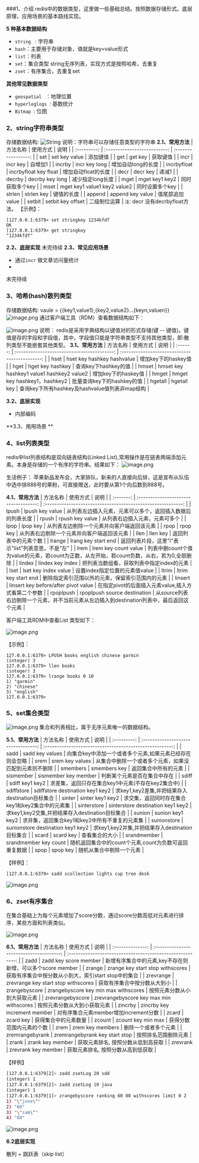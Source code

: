 ###1、介绍
redis中的数据类型，这里做一些基础总结。按照数据存储形式。底层原理，应用场景的基本路线实现。

 **5 种基本数据结构**

- `string ` : 字符串
- `hash`：主要用于存储对象，值就是key=value形式
- `list`：列表
- `set`：集合类型 string无序列表，实现方式是按照哈希，去重复
- `zset`：有序集合，去重复set

**其他常见数据类型**
- `geospatial ` ：地理位置
- `hyperloglogs `: 基数统计
- `Bitmap `:  位图
### 2、string字符串类型
存储数据结构:
![String](https://upload-images.jianshu.io/upload_images/10817794-4b49aafa03b7f3ad.png?imageMogr2/auto-orient/strip%7CimageView2/2/w/1240)
说明：字符串可以存储任意类型的字符串
 **2.1、常用方法**
|  方法名称   |           使用方式           |        说明         |
| :---------: | :--------------------------: | :-----------------: |
|     set     |        set key value         |      添加键值       |
|     get     |           get key            |      获取键值       |
|    incr     |           incr key           |       自增加1       |
|   incrby    |        incr key long         | 增加自动long的长度  |
| incrbyfloat |    incrbyfloat key float     | 增加自动float的长度 |
|    decr     |           decr key           |        递减1        |
|   decrby    |       decrby key long        |  减少指定long长度   |
|    mget     |        mget key1 key2        |   同时获取多个key   |
|    mset     | mget key1 value1 key2 value2 |   同时设置多个key   |
|   strlen    |          strlen key          |     键值的长度      |
|   append    |       append key value       |   值尾部追加value   |
|   setbit    |      setbit key offset       |    二级制位运算     |
`注`: decr 没有decrbyfloat方法。
【示例】：
```
[127.0.0.1:6379> set stringkey 1234kfdf
OK
[127.0.0.1:6379> get stringkey
"1234kfdf"
```
**2.2、底层实现**
未完待续
**2.3、常见应用场景**
-  通过`incr` 做文章访问量统计
- 
未完待续
### 3、哈希(hash)散列类型
存储数据结构: vaule = {{key1,value1},{key2,value2}...{keyn,valuen}}
![image.png](https://upload-images.jianshu.io/upload_images/10817794-c8097360408af145.png?imageMogr2/auto-orient/strip%7CimageView2/2/w/1240)
通过客户端工具（RDM）查看数据结构如下：

![image.png](https://upload-images.jianshu.io/upload_images/10817794-877542a302996c74.png?imageMogr2/auto-orient/strip%7CimageView2/2/w/1240)
说明：
redis是采用字典结构以键值对的形式存储(键 -- 键值)。键值是存的字段和字段值，其中，字段值只能是字符串类型不支持其他类型，即:散列类型不能嵌套其他类型。
**3.1、常用方法**
| 方法名称 |                  使用方式                   |                      说明                      |
| :------: | :-----------------------------------------: | :--------------------------------------------: |
|   hset   |        hset key  hashkey  hashvalue         |              增加key下的haskey值               |
|   hget   |              hget key  hashkey              |              查询key下hashkey的值              |
|  hmset   | hmset key  hashkey1  value1 hashkey2 value2 |              增加key下的haskey值               |
|  hmget   |        hmget key  hashkey1，hashkey2        |           批量查询key下的hashkey的值           |
| hgetall  |                 hgetall key                 | 查询key下所有hashkey及hashvalue值列表非map结构 |

**3.2、底层实现**
- 内部编码

**3.3、用用场景 **

### 4、list列表类型
redis中list列表结构是双向链表结构(Linked List),常用操作是在链表两端添加元素。本身是存储的一个有序的字符串。结果如下：
![image.png](https://upload-images.jianshu.io/upload_images/10817794-25f12ca4138643c9.png?imageMogr2/auto-orient/strip%7CimageView2/2/w/1240)

生活例子：
苹果新品发布会，大家排队，新来的人直接向后排，这是宣布从队伍中选中排888号的果粉，可直接赠送，此时要从第1个向后数到888号。

**4.1、常用方法**
| 方法名称  |               使用方式                |                             说明                             |
| :-------: | :-----------------------------------: | :----------------------------------------------------------: |
|   lpush   |           lpush key  value            |  从列表左边插入元素，元素可以多个，返回插入数据后的列表长度  |
|   rpush   |           rpush key  value            |                从列表右边插入元素，元素可多个                |
|   lpop    |               lpop key                |          从列表左边剔除一个元素并向客户端返回该元素          |
|   rpop    |               rpop key                |          从列表右边剔除一个元素并向客户端返回该元素          |
|   llen    |               llen key                |                     返回列表中的元素个数                     |
|  lrange   |         lrang key  start  end         |      返回列表片段，这里"l"表示"list"列表意思，不是“左”       |
|   lrem    |        lrem key  count  value         | 列表中删count个值为value的元素，若count为正数，从左开始，若count负数，从右，若为0,全部删除 |
|  lindex   |           lindex key index            |          把列表当数组看，获取列表中指定index的元素           |
|   lset    |         lset key index value          |                设置index指定位置的元素值value                |
|   ltrim   |         ltrim  key start end          |       删除指定索引范围以外的元素，保留索引范围内的元素       |
|  linsert  | linsert  key before/after pivot value |     在指定pivot的后面插入元素value,插入方式看第二个参数      |
| rpoplpush |     rpoplpush source destination      | 从source列表右边剔除一个元素，并不当前元素从左边插入到destination列表中，最后返回这个元素 |

客户端工具RDM中查看List 类型如下：

![image.png](https://upload-images.jianshu.io/upload_images/10817794-5bdddce12928a719.png?imageMogr2/auto-orient/strip%7CimageView2/2/w/1240)

【示例】：
```
127.0.0.1:6379> LPUSH books english chinese garmin
(integer) 3
127.0.0.1:6379> llen books
(integer) 3
127.0.0.1:6379> lrange books 0 10
1) "garmin"
2) "chinese"
3) "english"
127.0.0.1:6379> 
````
### 5、set集合类型

![image.png](https://upload-images.jianshu.io/upload_images/10817794-1e8ea883b44f6564.png?imageMogr2/auto-orient/strip%7CimageView2/2/w/1240)
集合和列表相比，属于无序元素唯一的数据结构。


**5.1、常用方法**
|  方法名称   |              使用方式               |                           说明                           |
| :---------: | :---------------------------------: | :------------------------------------------------------: |
|    sadd     |          sadd key  values           | 向集合key中添加一个或者多个元素,如果元素已经存在则会忽略 |
|    srem     |          srem key  values           |  从集合中删除一个或者多个元素，如果没匹配到元素则不删除  |
|  smembers   |            smembers key             |                   返回集合中所有的元素                   |
|  sismember  |        sismember key member         |               判断某个元素是否在集合中存在               |
|    sdiff    |          sdiff  key1  key2          |    求差集，返回只存在集合key1中元素(不存在key2集合中)    |
| sdiffstore  | sdiffstore  destination key1  key2  |     求key1,key2差集,并把结果存入destination目标集合      |
|   sinter    |         sinter  key1  key2          |     求交集，返回同时存在集合key1和key2集合中的元素集     |
| sinterstore | sinterstore  destination key1  key2 |     求key1,key2交集,并把结果存入destination目标集合      |
|   sunion    |         sunion  key1  key2          |      求并集，返回集合key1和key2中所有不重复的元素集      |
| sunionstore | sunionstore  destination key1  key2 |     求key1,key2并集,并把结果存入destination目标集合      |
|    scard    |             scard  key              |                      查看集合的大小                      |
| srandmember |       srandmember  key  count       |  随机返回集合中的count个元素,count为负数可返回重复数据   |
|    spop     |              spop  key              |                 随机从集合中剔除一个元素                 |

【样例】：
```
[127.0.0.1:6379> sadd scollection lights cup tree desk
```
![image.png](https://upload-images.jianshu.io/upload_images/10817794-55911246ef38bc1d.png?imageMogr2/auto-orient/strip%7CimageView2/2/w/1240)

### 6、zset有序集合

在集合基础上为每个元素增加了score分数，通过score分数高低对元素进行排序，某些方面和列表类似。

![image.png](https://upload-images.jianshu.io/upload_images/10817794-db783f7581318b5d.png?imageMogr2/auto-orient/strip%7CimageView2/2/w/1240)

**6.1、常用方法**
|     方法名称     |                 使用方式                 |                            说明                            |
| :--------------: | :--------------------------------------: | :--------------------------------------------------------: |
|       zadd       |          zadd key  score member          | 新增有序集合中的元素,key不存在则新增，可以多个score member |
|      zrange      |    zrange key  start stop withscores     |    获取有序集合中按分数从小到大，索引start stop中的集合    |
|    zrevrange     |   zrevrange key  start stop withscores   |                获取有序集合中按分数从大到小                |
|  zrangebyscore   |  zrangebyscore key  min max withscores   |                按照元素分数从小到大获取元素                |
| zrevrangebyscore | zrevrangebyscore key  max min withscores |                按照元素分数从大到小获取元素                |
|     zincrby      |      zincrby key  increment member       |           对有序集合元素member增加increment分数            |
|      zcard       |                zcard key                 |                    获得集合中的元素数量                    |
|      zcount      |            zcount key min max            |                  获得分数范围内元素的个数                  |
|       zrem       |             zrem key members             |                    删除一个或者多个元素                    |
| zremrangebyrank  |      zremrangebyrank key start stop      |                    按照排名范围删除元素                    |
|      zrank       |             zrank key member             |             获取元素排名, 按照分数从低到高获取             |
|     zrevrank     |           zrevrank key member            |             获取元素排名, 按照分数从高到低获取             |

【样例】
```bash
[127.0.0.1:6379[2]> zadd zsetLog 20 sdd
(integer) 1
[127.0.0.1:6379[2]> zadd zsetLog 10 java
(integer) 1
[127.0.0.1:6379[1]> zrangebyscore ranking 60 80 withscores limit 0 2
1) "\"jone\""
2) "60"
3) "\"sam\""
4) "60"
```
![image.png](https://upload-images.jianshu.io/upload_images/10817794-32d26c3fc6ed9fe4.png?imageMogr2/auto-orient/strip%7CimageView2/2/w/1240)

**6.2底层实现**

散列 + 跳跃表（skip list）